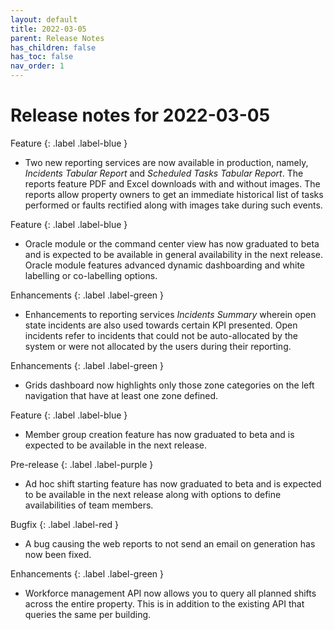 ```yaml
---
layout: default
title: 2022-03-05
parent: Release Notes
has_children: false
has_toc: false
nav_order: 1
---
```


# Release notes for 2022-03-05

Feature
{: .label .label-blue }
- Two new reporting services are now available in production, namely, *Incidents Tabular Report* and *Scheduled Tasks Tabular Report*. The reports feature PDF and Excel downloads with and without images.
The reports allow property owners to get an immediate historical list of tasks performed or faults rectified along with images take during such events.

Feature
{: .label .label-blue }
- Oracle module or the command center view has now graduated to beta and is expected to be available in general availability in the next release.
Oracle module features advanced dynamic dashboarding and white labelling or co-labelling options.

Enhancements
{: .label .label-green }
- Enhancements to reporting services *Incidents Summary* wherein open state incidents are also used towards certain KPI presented.
Open incidents refer to incidents that could not be auto-allocated by the system or were not allocated by the users during their reporting.

Enhancements
{: .label .label-green }
- Grids dashboard now highlights only those zone categories on the left navigation that have at least one zone defined.

Feature
{: .label .label-blue }
- Member group creation feature has now graduated to beta and is expected to be available in the next release.

Pre-release
{: .label .label-purple }
- Ad hoc shift starting feature has now graduated to beta and is expected to be available in the next release along with options to define availabilities of team members.

Bugfix
{: .label .label-red }
- A bug causing the web reports to not send an email on generation has now been fixed.

Enhancements
{: .label .label-green }
- Workforce management API now allows you to query all planned shifts across the entire property. This is in addition to the existing API that queries the same per building.
